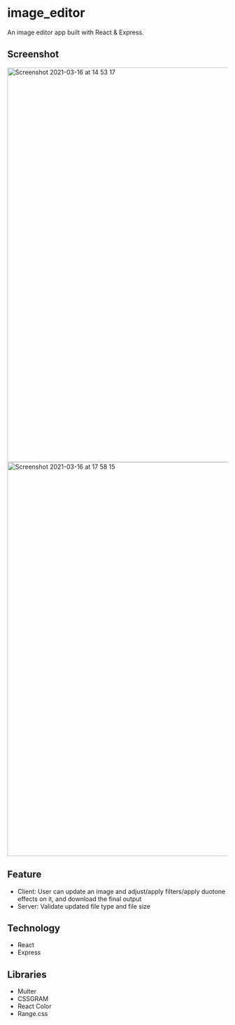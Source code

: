 # image_editor

An image editor app built with React & Express.

## Screenshot

<img width="901" alt="Screenshot 2021-03-16 at 14 53 17" src="https://user-images.githubusercontent.com/62843726/111329996-78b7d880-8667-11eb-90fa-73f259179e4a.png">

<img width="900" alt="Screenshot 2021-03-16 at 17 58 15" src="https://user-images.githubusercontent.com/62843726/111357416-34d1cd00-8681-11eb-9db4-8c81a137acfb.png">

## Feature
- Client: User can update an image and adjust/apply filters/apply duotone effects on it, and download the final output
- Server: Validate updated file type and file size

## Technology
- React
- Express

## Libraries
- Multer
- CSSGRAM
- React Color
- Range.css
